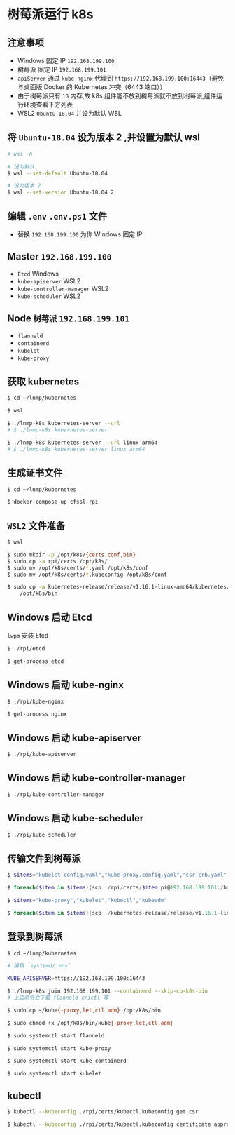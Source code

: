 # 树莓派运行 k8s

## 注意事项

* Windows 固定 IP `192.168.199.100`
* 树莓派 固定 IP `192.168.199.101`
* `apiServer` 通过 `kube-nginx` 代理到 `https://192.168.199.100:16443`（避免与桌面版 Docker 的 Kubernetes 冲突（6443 端口））
* 由于树莓派只有 `1G` 内存,故 k8s 组件能不放到树莓派就不放到树莓派,组件运行环境查看下方列表
* WSL2 `Ubuntu-18.04` 并设为默认 WSL

## 将 `Ubuntu-18.04` 设为版本 2 ,并设置为默认 wsl

```bash
# wsl -h

# 设为默认
$ wsl --set-default Ubuntu-18.04

# 设为版本 2
$ wsl --set-version Ubuntu-18.04 2
```

## 编辑 `.env` `.env.ps1` 文件

* 替换 `192.168.199.100` 为你 Windows 固定 IP

## Master `192.168.199.100`

* `Etcd` Windows
* `kube-apiserver` WSL2
* `kube-controller-manager` WSL2
* `kube-scheduler` WSL2

## Node `树莓派` `192.168.199.101`

* `flanneld`
* `containerd`
* `kubelet`
* `kube-proxy`

## 获取 kubernetes

```bash
$ cd ~/lnmp/kubernetes

$ wsl

$ ./lnmp-k8s kubernetes-server --url
# $ ./lnmp-k8s kubernetes-server

$ ./lnmp-k8s kubernetes-server --url linux arm64
# $ ./lnmp-k8s kubernetes-server linux arm64
```

## 生成证书文件

```bash
$ cd ~/lnmp/kubernetes

$ docker-compose up cfssl-rpi
```

## `WSL2` 文件准备

```bash
$ wsl

$ sudo mkdir -p /opt/k8s/{certs,conf,bin}
$ sudo cp -a rpi/certs /opt/k8s/
$ sudo mv /opt/k8s/certs/*.yaml /opt/k8s/conf
$ sudo mv /opt/k8s/certs/*.kubeconfig /opt/k8s/conf

$ sudo cp -a kubernetes-release/release/v1.16.1-linux-amd64/kubernetes/server/bin/kube-{apiserver,controller-manager,scheduler} \
    /opt/k8s/bin
```

## Windows 启动 Etcd

`lwpm` 安装 Etcd

```bash
$ ./rpi/etcd

$ get-process etcd
```

## Windows 启动 kube-nginx

```bash
$ ./rpi/kube-nginx

$ get-process nginx
```

## Windows 启动 kube-apiserver

```bash
$ ./rpi/kube-apiserver
```

## Windows 启动 kube-controller-manager

```bash
$ ./rpi/kube-controller-manager
```

## Windows 启动 kube-scheduler

```bash
$ ./rpi/kube-scheduler
```

## 传输文件到树莓派

```powershell
$ $items="kubelet-config.yaml","kube-proxy.config.yaml","csr-crb.yaml","kubectl.kubeconfig","kube-proxy.kubeconfig","flanneld.pem","flanneld-key.pem"

$ foreach($item in $items){scp ./rpi/certs/$item pi@192.168.199.101:/home/pi/lnmp/kubernetes/systemd/certs}

$ $items="kube-proxy","kubelet","kubectl","kubeadm"

$ foreach($item in $items){scp ./kubernetes-release/release/v1.16.1-linux-arm64/kubernetes/server/bin/$item pi@192.168.199.101:/home/pi/}
```

## 登录到树莓派

```bash
$ cd ~/lnmp/kubernetes

# 编辑 `systemd/.env`

KUBE_APISERVER=https://192.168.199.100:16443

$ ./lnmp-k8s join 192.168.199.101 --containerd --skip-cp-k8s-bin
# 上边命令会下载 flanneld crictl 等

$ sudo cp ~/kube{-proxy,let,ctl,adm} /opt/k8s/bin

$ sudo chmod +x /opt/k8s/bin/kube{-proxy,let,ctl,adm}
```

```bash
$ sudo systemctl start flanneld

$ sudo systemctl start kube-proxy

$ sudo systemctl start kube-containerd

$ sudo systemctl start kubelet
```

## kubectl

```bash
$ kubectl --kubeconfig ./rpi/certs/kubectl.kubeconfig get csr

$ kubectl --kubeconfig ./rpi/certs/kubectl.kubeconfig certificate approve csr-d6ndc
```
